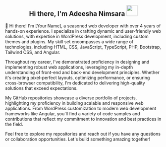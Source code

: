 
<h2 align="center"><b>Hi there, I'm Adeesha Nimsara </b><img src="https://media.giphy.com/media/hvRJCLFzcasrR4ia7z/giphy.gif" width="35"></h2>
<p>👋 Hi there! I'm [Your Name], a seasoned web developer with over 4 years of hands-on experience. I specialize in crafting dynamic and user-friendly web solutions, with expertise in WordPress development, including custom themes and plugins. My skill set encompasses a wide range of technologies, including HTML, CSS, JavaScript, TypeScript, PHP, Bootstrap, Tailwind CSS, and Angular.

Throughout my career, I've demonstrated proficiency in designing and implementing robust web applications, leveraging my in-depth understanding of front-end and back-end development principles. Whether it's creating pixel-perfect layouts, optimizing performance, or ensuring cross-browser compatibility, I'm dedicated to delivering high-quality solutions that exceed expectations.

My GitHub repositories showcase a diverse portfolio of projects, highlighting my proficiency in building scalable and responsive web applications. From WordPress customization to modern web development frameworks like Angular, you'll find a variety of code samples and contributions that reflect my commitment to innovation and best practices in the field.

Feel free to explore my repositories and reach out if you have any questions or collaboration opportunities. Let's build something amazing together!</p> 
